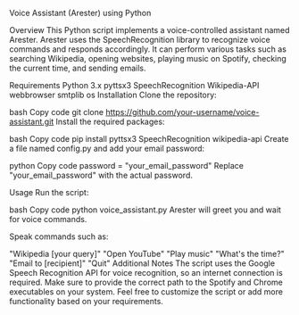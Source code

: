 Voice Assistant (Arester) using Python

Overview
This Python script implements a voice-controlled assistant named Arester. Arester uses the SpeechRecognition library to recognize voice commands and responds accordingly. It can perform various tasks such as searching Wikipedia, opening websites, playing music on Spotify, checking the current time, and sending emails.

Requirements
Python 3.x
pyttsx3
SpeechRecognition
Wikipedia-API
webbrowser
smtplib
os
Installation
Clone the repository:

bash
Copy code
git clone https://github.com/your-username/voice-assistant.git
Install the required packages:

bash
Copy code
pip install pyttsx3 SpeechRecognition wikipedia-api
Create a file named config.py and add your email password:

python
Copy code
password = "your_email_password"
Replace "your_email_password" with the actual password.

Usage
Run the script:

bash
Copy code
python voice_assistant.py
Arester will greet you and wait for voice commands.

Speak commands such as:

"Wikipedia [your query]"
"Open YouTube"
"Play music"
"What's the time?"
"Email to [recipient]"
"Quit"
Additional Notes
The script uses the Google Speech Recognition API for voice recognition, so an internet connection is required.
Make sure to provide the correct path to the Spotify and Chrome executables on your system.
Feel free to customize the script or add more functionality based on your requirements.
